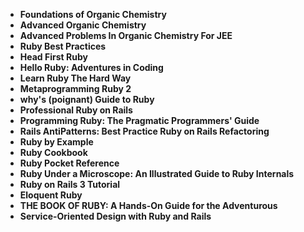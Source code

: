 <ul>
                                <li><b><a target="_blank" href="https://github.com/manjunath5496/Ruby-Programming-Books/blob/master/ruby(1).pdf" style="text-decoration:none;">Foundations of Organic Chemistry </a></b></li>
                                <li><b><a target="_blank" href="https://github.com/manjunath5496/Ruby-Programming-Books/blob/master/ruby(2).pdf" style="text-decoration:none;">Advanced Organic Chemistry</a></b></li>
                                <li><b><a target="_blank" href="https://github.com/manjunath5496/Ruby-Programming-Books/blob/master/ruby(3).pdf" style="text-decoration:none;">Advanced Problems In Organic Chemistry For JEE</a></b></li>
                               
<li><b><a target="_blank" href="https://github.com/manjunath5496/Ruby-Programming-Books/blob/master/ruby(4).pdf" style="text-decoration:none;">Ruby Best Practices</a></b></li>
                                <li><b><a target="_blank" href="https://github.com/manjunath5496/Ruby-Programming-Books/blob/master/ruby(5).rar" style="text-decoration:none;">Head First Ruby</a></b></li>
                                
 <li><b><a target="_blank" href="https://github.com/manjunath5496/Ruby-Programming-Books/blob/master/ruby(6).rar" style="text-decoration:none;">Hello Ruby: Adventures in Coding</a></b></li>
                          
<li><b><a target="_blank" href="https://github.com/manjunath5496/Ruby-Programming-Books/blob/master/ruby(7).pdf" style="text-decoration:none;">Learn Ruby The Hard Way</a></b></li>
                                <li><b><a target="_blank" href="https://github.com/manjunath5496/Ruby-Programming-Books/blob/master/ruby(8).pdf" style="text-decoration:none;">Metaprogramming Ruby 2 </a></b></li>
                                <li><b><a target="_blank" href="https://github.com/manjunath5496/Ruby-Programming-Books/blob/master/ruby(9).pdf" style="text-decoration:none;">why's (poignant) Guide to Ruby</a></b></li>
                                
<li><b><a target="_blank" href="https://github.com/manjunath5496/Ruby-Programming-Books/blob/master/ruby(10).pdf" style="text-decoration:none;">Professional Ruby on Rails</a></b></li>  
        
<li><b><a target="_blank" href="https://github.com/manjunath5496/Ruby-Programming-Books/blob/master/ruby(11).pdf" style="text-decoration:none;">Programming Ruby: The Pragmatic Programmers' Guide</a></b></li>
                                <li><b><a target="_blank" href="https://github.com/manjunath5496/Ruby-Programming-Books/blob/master/ruby(12).pdf" style="text-decoration:none;">Rails AntiPatterns: Best Practice Ruby on Rails Refactoring</a></b></li>
 <li><b><a target="_blank" href="https://github.com/manjunath5496/Ruby-Programming-Books/blob/master/ruby(13).pdf" style="text-decoration:none;">Ruby by Example</a></b></li> 
 
 <li><b><a target="_blank" href="https://github.com/manjunath5496/Ruby-Programming-Books/blob/master/ruby(14).pdf" style="text-decoration:none;">Ruby Cookbook</a></b></li>
                                <li><b><a target="_blank" href="https://github.com/manjunath5496/Ruby-Programming-Books/blob/master/ruby(15).pdf" style="text-decoration:none;">Ruby Pocket Reference</a></b></li>
 <li><b><a target="_blank" href="https://github.com/manjunath5496/Ruby-Programming-Books/blob/master/ruby(16).pdf" style="text-decoration:none;">Ruby Under a Microscope: An Illustrated Guide to Ruby Internals</a></b></li> 
 
 <li><b><a target="_blank" href="https://github.com/manjunath5496/Ruby-Programming-Books/blob/master/ruby(17).pdf" style="text-decoration:none;">Ruby on Rails 3 Tutorial</a></b></li>
                                <li><b><a target="_blank" href="https://github.com/manjunath5496/Ruby-Programming-Books/blob/master/ruby(18).pdf" style="text-decoration:none;">Eloquent Ruby</a></b></li>
 <li><b><a target="_blank" href="https://github.com/manjunath5496/Ruby-Programming-Books/blob/master/ruby(19).pdf" style="text-decoration:none;">THE BOOK OF RUBY: A Hands-On Guide for the Adventurous</a></b></li> 
 
 <li><b><a target="_blank" href="https://github.com/manjunath5496/Ruby-Programming-Books/blob/master/ruby(20).pdf" style="text-decoration:none;">Service-Oriented Design with Ruby and Rails</a></b></li>
                   
 
 
 
 </ul>
